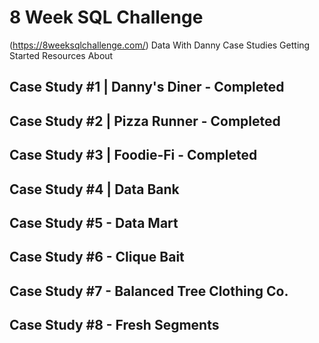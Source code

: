 # 8 Week SQL Challenge 
(https://8weeksqlchallenge.com/)
Data With Danny Case Studies Getting Started Resources About

## Case Study #1 | Danny's Diner - Completed

## Case Study #2 | Pizza Runner - Completed

## Case Study #3 | Foodie-Fi - Completed

## Case Study #4 | Data Bank

## Case Study #5 - Data Mart

## Case Study #6 - Clique Bait

## Case Study #7 - Balanced Tree Clothing Co.

## Case Study #8 - Fresh Segments

